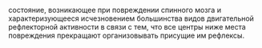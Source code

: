 состояние, возникающее при повреж­дении спинного мозга и характеризующееся исчезновением большинства видов двигательной рефлекторной активности в связи с тем, что все центры ниже места повреждения прекра­щают организовывать присущие им рефлексы.